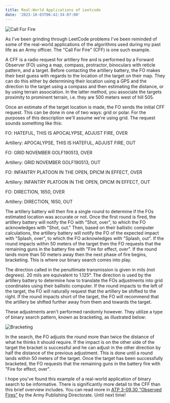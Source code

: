 ```yaml
---
title: Real-World Applications of Leetcode
date: '2023-10-03T06:42:34-07:00'
---
```

![Call For Fire](/blog-v3/assets/cff.jpg)

As I've been grinding through LeetCode problems I've been reminded of some of the real-world applications of the algorithms used during my past life as an Army officer.  The "Call For Fire" (CFF) is one such example.  

A CFF is a radio request for artillery fire and is performed by a Forward Observer (FO) using a map, compass, protractor, binoculars with reticle pattern, and a target.  Before contacting the artillery battery, the FO makes their best guess with regards to the location of the target on their map.  They can do this either by determining their location using a GPS and the direction to the target using a compass and then estimating the distance, or by using terrain association.  In the latter method,  you associate the targets proximity to prominent terrain, i.e. they are 500 meters west of hill 505. 

Once an estimate of the target location is made, the FO sends the initial CFF request.  This can be done in one of two ways: grid or polar.  For the purposes of this description we'll assume we're using grid.  The request sounds something like this:

FO: HATEFUL, THIS IS APOCALYPSE, ADJUST FIRE, OVER

Artillery:  APOCALYPSE, THIS IS HATEFUL, ADJUST FIRE, OUT

FO: GRID NOVEMBER GOLF190513, OVER

Artillery: GRID NOVEMBER GOLF190513, OUT

FO: INFANTRY PLATOON IN THE OPEN, DPICM IN EFFECT, OVER

Artillery: INFANTRY PLATOON IN THE OPEN, DPICM IN EFFECT, OUT

FO: DIRECTION, 1650, OVER

Artillery: DIRECTION, 1650, OUT

The artillery battery will then fire a single round to determine if the FOs estimated location was accurate or not. Once the first round is fired, the artillery battery will notify the FO with "Shot, over", to which the FO acknowledges with "Shot, out." Then, based on their ballistic computer calculations, the artillery battery will notify the FO of the expected impact with "Splash, over", to which the FO acknowledges with "Splash, out".  If the round impacts within 50 meters of the target then the FO requests that the remaining guns in the battery fire with "Fire for effect, over".  If the round lands more than 50 meters away then the next phase of fire begins, bracketing.  This is where our binary search comes into play.

The direction called in  the penultimate transmission is given in mils (not degrees). 20 mils are equivalent to 1.125°.  The direction is used by the artillery battery to determine how to translate the FOs adjustments into grid coordinates using their ballistic computer.  If the round impacts to the left of the target, the FO will naturally request that the artillery be shifted to the right.  If the round impacts short of the target, the FO will recommend that the artillery be shifted further away from them and towards the target.

These adjustments aren't performed randomly however.  They utilize a type of binary search pattern, known as bracketing, as illustrated below:

![Bracketing](/blog-v3/assets/bracketing.png)

In the search, the FO adjusts the round more than twice the distance of what he thinks it should require.  If the impact is on the other side of the target the bracket is successful and he can adjust in the other direction by half the distance of the previous adjustment.  This is done until a round lands within 50 meters of the target. Once the target has been successfully bracketed, the FO requests that the remaining guns in the battery fire with "Fire for effect, over".

I hope you've found this example of a real-world application of binary search to be informative.  There is significantly more detail to the CFF than this brief overview includes.  You can read more in [ATP 3-09.30 "Observed Fires"](chrome-extension://efaidnbmnnnibpcajpcglclefindmkaj/https://armypubs.army.mil/epubs/DR_pubs/DR_a/pdf/web/ARN5011_ATP%203-09x30%20FINAL%20WEB.pdf) by the Army Publishing Directorate.  Until next time!
